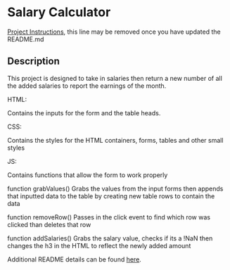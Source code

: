 # Salary Calculator

[Project Instructions](./INSTRUCTIONS.md), this line may be removed once you have updated the README.md

## Description

This project is designed to take in salaries then return a new number of all the added salaries to report the earnings of the month.

HTML:

Contains the inputs for the form and the table heads.

CSS:

Contains the styles for the HTML containers, forms, tables and other small styles

JS:

Contains functions that allow the form to work properly

function grabValues()
Grabs the values from the input forms then appends that inputted data to the table by creating new table rows to contain the data

function removeRow()
Passes in the click event to find which row was clicked than deletes that row

function addSalaries()
Grabs the salary value, checks if its a !NaN then changes the h3 in the HTML to reflect the newly added amount

Additional README details can be found [here](https://github.com/PrimeAcademy/readme-template/blob/master/README.md).
